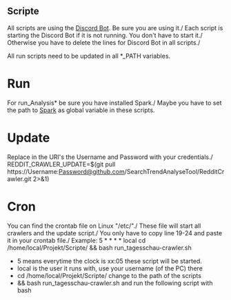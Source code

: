 ## Scripte
All scripts are using the [Discord Bot](https://github.com/NewsAnalyseTool/DiscordBotForVM.git). Be sure you are using it./
Each script is starting the Discord Bot if it is not running. You don't have to start it./
Otherwise you have to delete the lines for Discord Bot in all scripts./

All run scripts need to be updated in all *_PATH variables.

# Run
For run_Analysis* be sure you have installed Spark./
Maybe you have to set the path to [Spark](https://github.com/NewsAnalyseTool/Analysis.git) as global variable in these scripts.

# Update
Replace in the URl's the Username and Password with your credentials./ 
REDDIT_CRAWLER_UPDATE=$(git pull https://Username:Password@github.com/SearchTrendAnalyseTool/RedditCrawler.git 2>&1)

# Cron
You can find the crontab file on Linux "/etc/"./
These file will start all crawlers and the update script./
You only have to copy line 19-24 and paste it in your crontab file./
Example: 5 * * * * local cd /home/local/Projekt/Scripte/ && bash run_tagesschau-crawler.sh
- 5 means everytime the clock is xx:05 these script will be started.
- local is the user it runs with, use your username (of the PC) there
- cd /home/local/Projekt/Scripte/ change to the path of the scripts
- && bash run_tagesschau-crawler.sh and run the following script with bash
